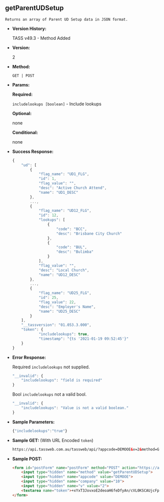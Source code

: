 **getParentUDSetup**
----
	Returns an array of Parent UD Setup data in JSON format.
	
* **Version History:**

	TASS v49.3 - Method Added

* **Version:**

	2

* **Method:**

	`GET | POST`
  
* **Params:**

   **Required:**
 
	`includelookups [boolean]` - Include lookups                    

   **Optional:**

	none

   **Conditional:**

	none

* **Success Response:**

    ```javascript
	{
		"ud": [
			{
				"flag_name": "UD1_FLG",
				"id": 1,
				"flag_value": "",
				"desc": "Active Church Attend",
				"name": "UD1_DESC"
			},
			...,
			{
				"flag_name": "UD12_FLG",
				"id": 12,
				"lookups": [
					{
						"code": "BCC",
						"desc": "Brisbane City Church"
					},
					{
						"code": "BUL",
						"desc": "Bulimba"
					}
				],
				"flag_value": "",
				"desc": "Local Church",
				"name": "UD12_DESC"
			},
			...,
			{
				"flag_name": "UD25_FLG",
				"id": 25,
				"flag_value": 22,
				"desc": "Employer's Name",
				"name": "UD25_DESC"
			}
		],
		"__tassversion": "01.053.3.000",
		"token": {
				"includelookups": true,
				"timestamp": "{ts '2021-01-19 09:52:45'}"
		}
	}
    ```
 
* **Error Response:**

    Required `includelookups` not supplied.
	```javascript
	"__invalid": {
		"includelookups": "field is required"
	}
	```
	
	Bool `includelookups` not a valid bool.
	```javascript
	"__invalid": {
		"includelookups": "Value is not a valid boolean."
	}
	```
    
* **Sample Parameters:**

	```javascript
	{"includelookups":"true"}
	```

* **Sample GET:** (With URL Encoded `token`)

	```HTML
	https://api.tassweb.com.au/tassweb/api/?appcode=DEMOOE&v=2&method=GetParentUDSetup&token=%2BxYxT3JovxoE2deoaH6feDfyAn%2FcVL0KSCAUjcFpnXM%3D&company=10
	```
  
* **Sample POST:**

	```HTML
	<form id="postForm" name="postForm" method="POST" action="https://api.tassweb.com.au/tassweb/api/">
		<input type="hidden" name="method" value="getParentUDSetup">
		<input type="hidden" name="appcode" value="DEMOOE">
		<input type="hidden" name="company" value="10">
		<input type="hidden" name="v" value="2">
		<textarea name="token">+xYxT3JovxoE2deoaH6feDfyAn/cVL0KSCAUjcFpnXM=</textarea>
	</form>
	```
